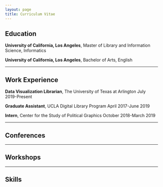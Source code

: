 ```yaml
---
layout: page
title: Curriculum Vitae
---
```


## Education

**University of California, Los Angeles**, Master of Library and Information Science, Informatics

**University of California, Los Angeles**, Bachelor of Arts, English

---

## Work Experience

**Data Visualization Librarian**, The University of Texas at Arlington
July 2019-Present

**Graduate Assistant**, UCLA Digital Library Program
April 2017-June 2019

**Intern**, Center for the Study of Political Graphics
October 2018-March 2019

---

## Conferences

---

## Workshops

---

## Skills
